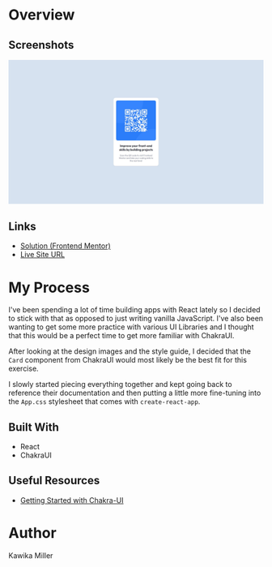 # Overview

## Screenshots

![Screenshot of the final product](./src/assets/finished_project_screenshot.JPG)

## Links

- [Solution (Frontend Mentor)](https://www.frontendmentor.io/solutions/simple-qr-scan-component-made-with-react-and-chakraui--cisbvP1Jc)
- [Live Site URL](https://kmartwork.github.io/simple-qr-scan/)

# My Process

I've been spending a lot of time building apps with React lately so I decided to stick with that as opposed to just writing vanilla JavaScript. I've also been wanting to get some more practice with various UI Libraries and I thought that this would be a perfect time to get more familiar with ChakraUI.

After looking at the design images and the style guide, I decided that the `Card` component from ChakraUI would most likely be the best fit for this exercise.

I slowly started piecing everything together and kept going back to reference their documentation and then putting a little more fine-tuning into the `App.css` stylesheet that comes with `create-react-app`.

## Built With
- React
- ChakraUI

## Useful Resources

- [Getting Started with Chakra-UI](https://chakra-ui.com/getting-started)

# Author
Kawika Miller